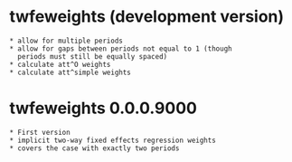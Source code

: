 # twfeweights (development version)

	* allow for multiple periods
	* allow for gaps between periods not equal to 1 (though
	  periods must still be equally spaced)
	* calculate att^O weights
	* calculate att^simple weights

# twfeweights 0.0.0.9000

	* First version
	* implicit two-way fixed effects regression weights
	* covers the case with exactly two periods
